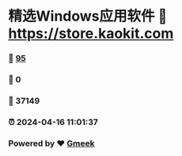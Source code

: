 # 精选Windows应用软件 :link: https://store.kaokit.com 
### :page_facing_up: [95](https://store.kaokit.com/tag.html) 
### :speech_balloon: 0 
### :hibiscus: 37149 
### :alarm_clock: 2024-04-16 11:01:37 
### Powered by :heart: [Gmeek](https://github.com/Meekdai/Gmeek)
